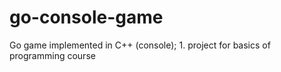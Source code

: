 # go-console-game
Go game implemented in C++ (console); 1. project for basics of programming course
